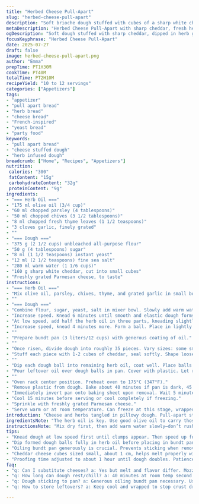 ```yaml
---
title: "Herbed Cheese Pull-Apart"
slug: "herbed-cheese-pull-apart"
description: "Soft brioche dough stuffed with cubes of a sharp white cheddar and herbs. Dough dipped in an aromatic herb and garlic oil, layered in a bundt pan, proofed, baked to a golden crust. Parmesan sprinkled on top, serve warm or room temp. Easy grab-and-go appetizer style portions. Yeast dough with olive oil, parsley, chives, rosemary infused oil. No eggs or nuts. Slightly altered yeast and hydration for texture. Sharp cheddar swapped in place of mozzarella, thyme replacing rosemary for a different herbal touch. Rise and bake times adjusted five minutes either way to tweak crumb. Button for freezing at cooling stage after baking. 10 to 12 servings from a 3-liter pan."
metaDescription: "Herbed Cheese Pull-Apart with sharp cheddar, fresh herbs, garlic oil. Soft brioche-style balls baked in bundt pan. Serve warm or room temp. 10-12 portions."
ogDescription: "Soft dough stuffed with sharp cheddar, dipped in herb garlic oil. Baked in bundt pan, parmesan finish. Pull-apart snack, serve warm or room temp. French-inspired."
focusKeyphrase: "Herbed Cheese Pull-Apart"
date: 2025-07-27
draft: false
image: herbed-cheese-pull-apart.png
author: "Emma"
prepTime: PT1H30M
cookTime: PT40M
totalTime: PT2H10M
recipeYield: "10 to 12 servings"
categories: ["Appetizers"]
tags:
- "appetizer"
- "pull apart bread"
- "herb bread"
- "cheese bread"
- "French-inspired"
- "yeast bread"
- "party food"
keywords:
- "pull apart bread"
- "cheese stuffed dough"
- "herb infused dough"
breadcrumb: ["Home", "Recipes", "Appetizers"]
nutrition: 
 calories: "300"
 fatContent: "15g"
 carbohydrateContent: "32g"
 proteinContent: "9g"
ingredients:
- "=== Herb Oil ==="
- "175 ml olive oil (3/4 cup)"
- "60 ml chopped parsley (4 tablespoons)"
- "50 ml chopped chives (3 1/2 tablespoons)"
- "8 ml chopped fresh thyme leaves (1 1/2 teaspoons)"
- "3 cloves garlic, finely grated"
- ""
- "=== Dough ==="
- "375 g (2 1/2 cups) unbleached all-purpose flour"
- "50 g (4 tablespoons) sugar"
- "8 ml (1 1/2 teaspoons) instant yeast"
- "12 ml (2 1/2 teaspoons) fine sea salt"
- "280 ml warm water (1 1/6 cups)"
- "160 g sharp white cheddar, cut into small cubes"
- "Freshly grated Parmesan cheese, to taste"
instructions:
- "=== Herb Oil ==="
- "Mix olive oil, parsley, chives, thyme, and grated garlic in small bowl. Season with pepper. Set aside."
- ""
- "=== Dough ==="
- "Combine flour, sugar, yeast, salt in mixer bowl. Slowly add warm water. Low speed with dough hook until clumps form."
- "Increase speed. Knead 6 minutes until smooth and elastic dough forms."
- "At low speed, add half the herb oil in three parts, kneading slightly between additions. Dough will absorb all oil, become shiny and supple."
- "Increase speed, knead 4 minutes more. Form a ball. Place in lightly oiled bowl. Cover with plastic wrap. Proof in warm, humid spot about 1 hour or until doubled."
- ""
- "Prepare bundt pan (3 liters/12 cups) with generous coating of oil."
- ""
- "Once risen, divide dough into roughly 35 pieces. Vary sizes: some small, some slightly bigger."
- "Stuff each piece with 1-2 cubes of cheddar, seal softly. Shape loosely into balls without over-handling."
- ""
- "Dip each dough ball into remaining herb oil, coat well. Place balls in bundt pan, layering, leaving small gaps."
- "Pour leftover oil over dough balls in pan. Cover with plastic. Let rest another 40 minutes at room temperature or chill overnight up to 8 hours (see notes)."
- ""
- "Oven rack center position. Preheat oven to 175°C (347°F)."
- "Remove plastic from dough. Bake about 40 minutes if pan is dark, 45 minutes if light-colored, until golden brown."
- "Immediately invert pan onto baking sheet upon removal. Wait 5 minutes. Remove pan gently."
- "Cool 15 minutes before serving or cool completely if freezing."
- "Sprinkle with freshly grated Parmesan cheese."
- "Serve warm or at room temperature. Can freeze at this stage, wrapped tightly."
introduction: "Cheese and herbs tangled in pillowy dough. Pull-apart style. Fun snack or party starter. No nuts here. No eggs, so friendly for many diets. Sharp cheddar replaces mellow mozzarella. Thyme swaps rosemary for a bit more earthiness. The dough soaks up oil loaded with fresh herbs and garlic, bringing aroma all the way through. Letting it rest longer or chill overnight lets flavors deepen, dough toughen up just right. Golden crust, chewy inside. Parmesan tops it off salty and freshly grated at the last minute, contrast sharp and savory. Handheld, messy, dip-ready. Fluffy balls baked together. Tear off pieces, cheese oozes. Crunchy on outside. Herb oil clings tight. Yeast magic in every bite."
ingredientsNote: "The herb oil is key. Use good olive oil to carry those fresh green flavors. Parsley and chives for brightness, thyme for a slightly savory twist instead of the original rosemary. Garlic raw but finely grated to distribute evenly. For the dough, reduced the flour amount slightly to keep elasticity, adjusted water to compensate. Yeast lowered from 2 teaspoons to 1 1/2, slowing rise for a tender crumb. Sharp cheddar cubes lend stronger flavor and melt differently than mozzarella, so smaller cubes needed. Salt increased a bit to balance cheese saltiness. Parmesan for topping is optional but highly recommended for its salty crunch. Cold proofing overnight? Control flavors and texture, bring out the best. Bundt pan oiling must be generous to release each cheesy ball easily."
instructionsNote: "Mix dry first, then add warm water slowly—don’t rush. Kneading time adjusted to bring out gluten development without overworking. Herbs get folded into oil, not dough directly; enhances flavor without toughening dough. Dip each shaped ball fully in oil before layering; crucial so they bake moist and pull apart easily. Cover well during proofing to avoid skin formation. Chilling overnight makes handling easier and flavors meld better if timing allows. Bake temps lowered slightly with adjusted times to account for pan color and oven hot spots—experiment a bit based on your equipment. Flip right after baking to prevent sogginess. Five minutes resting after turning out gives structure before unmolding. Wrap chilled or frozen portions well to preserve moisture; reheat gently before serving to soften cheese pockets. Parmesan sprinkle last step only; it browns too fast if included beforehand. Using sharp cheddar and thyme instead of mozzarella and rosemary changes aroma profile and melting behavior – expect deeper, nutty notes and gooey texture variations."
tips:
- "Knead dough at low speed first until clumps appear. Then speed up for gluten to develop without overheating. Add herb oil slowly in thirds so dough absorbs fully. Makes dough shiny but supple. Avoid adding all oil at once or dough can get too soft and sticky. Rest dough covered in warm humid spot for proper rise. Small and large dough pieces vary texture and cheese pockets. Sealing cheddar cubes well avoids melting cheese escaping during bake."
- "Dip formed dough balls fully in herb oil before placing in bundt pan. This keeps balls moist while baking, prevents drying on outside layers. Layer loosely to allow expansion but close enough to pull apart after baking. Cover pan with plastic to avoid skin forming on dough surface during second rest. If chilling overnight, bring pan to room temp before baking to avoid cold spots affecting oven rise."
- "Oiling bundt pan generously is crucial. Prevents sticking when removing after bake. Use light or dark colored pans adjustment baking time by about 5 minutes. Darker pans speed crust browning and bake time shortens. Invert pan immediately after baking but wait 5 minutes for dough structure to stabilize before removing pan. This stops soggy bottom."
- "Cheddar cheese cubes sized small, about 1 cm, helps melt properly without large greasy pockets. Sharp white cheddar for stronger flavor replacing mozzarella. Thyme in herb oil gives earthier note, replacing original rosemary. Garlic is finely grated not minced, spreads flavor evenly without harsh chunks. Parsley and chives add fresh brightness to oil. Parmesan last step adds contrasting crunch and salty bite, add after baking to avoid burning on crust."
- "Proofing time adjusted to about 1 hour until dough doubles. Patience benefits crumb texture. Second rest after shaping lets flavors meld. Chilling dough overnight makes handling easier, dough tougher. Dough hydration carefully balanced to keep elasticity but not sticky. Avoid overkneading after oil addition to keep crumb tender. Reheating frozen pull-aparts gently to avoid drying cheese inside. Wrap tightly to preserve moisture during freeze."
faq:
- "q: Can I substitute cheeses? a: Yes but melt and flavor differ. Mozzarella melts gooier, cheddar stronger taste but melts with less stretch. Softer cheeses like fontina or gouda possible but may change bake time. Cube sizes affect melt too. Adjust accordingly."
- "q: How long can dough rest/chill? a: 40 minutes at room temp second rise standard. Overnight chill up to 8 hours good for flavor depth. Longer might weaken yeast activity causing denser crumb. Bring cold dough pan to room temp before baking for best oven spring and even crust."
- "q: Dough sticking to pan? a: Generous oiling bundt pan necessary. Use brush or paper towel. If sticking still occurs, pan type matters - nonstick pans better but oiled bundt classic best. Flip out soon after bake helps prevent crust sogginess. Leave pan too long and steam can cause sticking."
- "q: How to store leftovers? a: Keep cool and wrapped to stop crust drying. Room temp for 1-2 days best. Freeze after cooling, wrapped tightly foil or plastic wrap. Thaw slowly at room temp or warm gently in oven before serving to soften cheese pockets without drying dough."

---
```

